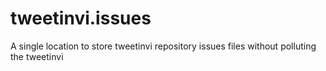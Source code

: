 # tweetinvi.issues
A single location to store tweetinvi repository issues files without polluting the tweetinvi 
